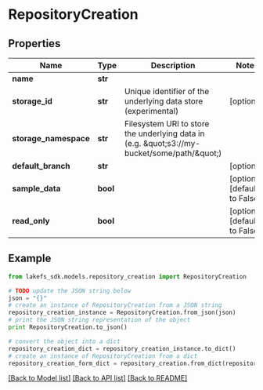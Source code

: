 # RepositoryCreation


## Properties

Name | Type | Description | Notes
------------ | ------------- | ------------- | -------------
**name** | **str** |  | 
**storage_id** | **str** | Unique identifier of the underlying data store (experimental) | [optional] 
**storage_namespace** | **str** | Filesystem URI to store the underlying data in (e.g. \&quot;s3://my-bucket/some/path/\&quot;) | 
**default_branch** | **str** |  | [optional] 
**sample_data** | **bool** |  | [optional] [default to False]
**read_only** | **bool** |  | [optional] [default to False]

## Example

```python
from lakefs_sdk.models.repository_creation import RepositoryCreation

# TODO update the JSON string below
json = "{}"
# create an instance of RepositoryCreation from a JSON string
repository_creation_instance = RepositoryCreation.from_json(json)
# print the JSON string representation of the object
print RepositoryCreation.to_json()

# convert the object into a dict
repository_creation_dict = repository_creation_instance.to_dict()
# create an instance of RepositoryCreation from a dict
repository_creation_form_dict = repository_creation.from_dict(repository_creation_dict)
```
[[Back to Model list]](../README.md#documentation-for-models) [[Back to API list]](../README.md#documentation-for-api-endpoints) [[Back to README]](../README.md)


